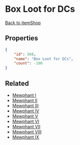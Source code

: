 # Box Loot for DCs

<no description available>

[Back to itemShop](../item-shops.md)

## Properties

```json
{
    "id": 568,
    "name": "Box Loot for DCs",
    "count": -100
}
```

## Related

- [Mewphant I](../items/17554-mewphant-i.md)
- [Mewphant II](../items/17555-mewphant-ii.md)
- [Mewphant III](../items/17556-mewphant-iii.md)
- [Mewphant IV](../items/17557-mewphant-iv.md)
- [Mewphant V](../items/17558-mewphant-v.md)
- [Mewphant VI](../items/17559-mewphant-vi.md)
- [Mewphant VII](../items/17560-mewphant-vii.md)
- [Mewphant VIII](../items/17561-mewphant-viii.md)
- [Mewphant IX](../items/17562-mewphant-ix.md)

